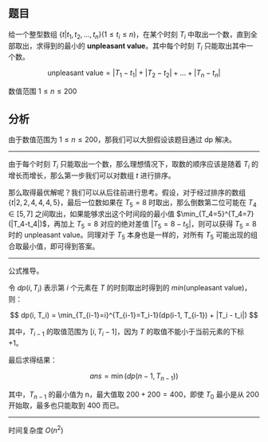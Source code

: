 ## 题目

给一个整型数组 $\{t | t_1, t_2,...,t_n\} (1 \le t_i \le n)$，在某个时刻 $T_i$ 中取出一个数，直到全部取出，求得到的最小的 **unpleasant value**。其中每个时刻 $T_i$ 只能取出其中一个数。

$$
\text{unpleasant value} = |T_1 - t_1| + |T_2 - t_2| +...+ |T_n - t_n|
$$

数值范围 $1 \le n \le 200$

## 分析
由于数值范围为 $1 \le n \le 200$，那我们可以大胆假设该题目通过 dp 解决。

---

由于每个时刻 $T_i$ 只能取出一个数，那么理想情况下，取数的顺序应该是随着 $T_i$ 的增长而增长，那么第一步我们可以对数组 $t$ 进行排序。

那么取得最优解呢？我们可以从后往前进行思考。假设，对于经过排序的数组 $\{t|2,2,4,4,4,5\}$，最后一位数如果在 $T_5=8$ 时取出，那么倒数第二位可能在 $T_4 \in [5,7]$ 之间取出，如果能够求出这个时间段的最小值 $\min_{T_4=5}^{T_4=7}(|T_4-t_4|)$，再加上 $T_5=8$ 对应的绝对差值 $|T_5=8 - t_5|$，则可以获得 $T_5=8$ 时的 unpleasant value。同理对于 $T_5$ 本身也是一样的，对所有 $T_5$ 可能出现的组合取最小值，即可得到答案。

---

公式推导。

令 $dp(i,T_i)$ 表示第 $i$ 个元素在 $T$ 的时刻取出时得到的 $min(\text{unpleasant value})$，则：

$$
dp(i, T_i) = \min_{T_{i-1}=i}^{T_{i-1}=T_i-1}(dp(i-1, T_{i-1}) + |T_i - t_i|)
$$

其中，$T_{i-1}$ 的取值范围为 $[i, T_i-1]$，因为 $T$ 的取值不能小于当前元素的下标 +1。

最后求得结果：

$$
ans = \min(dp(n-1, T_{n-1}))
$$

其中，$T_{n-1}$ 的最小值为 n，最大值取 $200+200 = 400$，即使 $T_0$ 最小是从 200 开始取，最多也只能取到 400 而已。

---

时间复杂度 $O(n^2)$


 